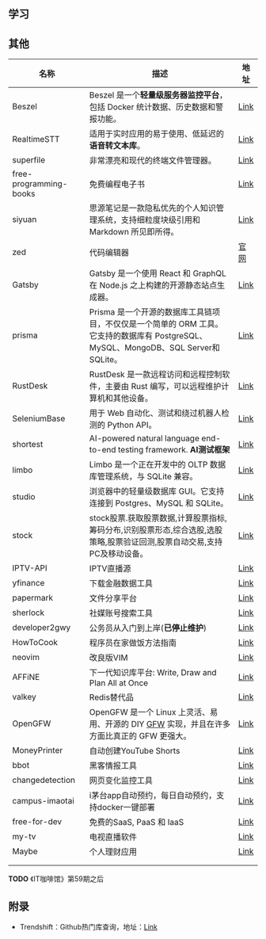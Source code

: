 ## 学习

## 其他

| 名称                     | 描述                                                                                                                                 | 地址                                                                |
| ---------------------- | ---------------------------------------------------------------------------------------------------------------------------------- | ----------------------------------------------------------------- |
| Beszel                 | Beszel 是一个**轻量级服务器监控平台**，包括 Docker 统计数据、历史数据和警报功能。                                                                                 | [Link](https://github.com/henrygd/beszel)                         |
| RealtimeSTT            | 适用于实时应用的易于使用、低延迟的**语音转文本库**。                                                                                                       | [Link](https://github.com/KoljaB/RealtimeSTT)                     |
| superfile              | 非常漂亮和现代的终端文件管理器。                                                                                                                   | [Link](https://github.com/yorukot/superfile)                      |
| free-programming-books | 免费编程电子书                                                                                                                            | [Link](https://github.com/EbookFoundation/free-programming-books) |
| siyuan                 | 思源笔记是一款隐私优先的个人知识管理系统，支持细粒度块级引用和 Markdown 所见即所得。                                                                                    | [Link](https://github.com/siyuan-note/siyuan)                     |
| zed                    | 代码编辑器                                                                                                                              | [官网](https://zed.dev/)                                            |
| Gatsby                 | Gatsby 是一个使用 React 和 GraphQL 在 Node.js 之上构建的开源静态站点生成器。                                                                             | [Link](https://github.com/gatsbyjs/gatsby)                        |
| prisma                 | Prisma 是一个开源的数据库工具链项目，不仅仅是一个简单的 ORM 工具。它支持的数据库有 PostgreSQL、MySQL、MongoDB、SQL Server和SQLite。                                        | [Link](https://github.com/prisma/prisma)                          |
| RustDesk               | RustDesk 是一款远程访问和远程控制软件，主要由 Rust 编写，可以远程维护计算机和其他设备。                                                                                | [Link](https://github.com/rustdesk/rustdesk)                      |
| SeleniumBase           | 用于 Web 自动化、测试和绕过机器人检测的 Python API。                                                                                                 | [Link](https://github.com/seleniumbase/SeleniumBase)              |
| shortest               | AI-powered natural language end-to-end testing framework. **AI测试框架**                                                               | [Link](https://github.com/anti-work/shortest)                     |
| limbo                  | Limbo 是一个正在开发中的 OLTP 数据库管理系统，与 SQLite 兼容。                                                                                          | [Link](https://github.com/tursodatabase/limbo)                    |
| studio                 | 浏览器中的轻量级数据库 GUI。它支持连接到 Postgres、MySQL 和 SQLite。                                                                                    | [Link](https://github.com/outerbase/studio)                       |
| stock                  | stock股票.获取股票数据,计算股票指标,筹码分布,识别股票形态,综合选股,选股策略,股票验证回测,股票自动交易,支持PC及移动设备。                                                               | [Link](https://github.com/myhhub/stock)                           |
| IPTV-API               | IPTV直播源                                                                                                                            | [Link](https://github.com/Guovin/TV)                              |
| yfinance               | 下载金融数据工具                                                                                                                           | [Link](https://github.com/ranaroussi/yfinance)                    |
| papermark              | 文件分享平台                                                                                                                             | [Link](https://github.com/mfts/papermark)                         |
| sherlock               | 社媒账号搜索工具                                                                                                                           | [Link](https://github.com/sherlock-project/sherlock)              |
| developer2gwy          | 公务员从入门到上岸(**已停止维护**)                                                                                                               | [Link](https://github.com/miss-mumu/developer2gwy)                |
| HowToCook              | 程序员在家做饭方法指南                                                                                                                        | [Link](https://github.com/Anduin2017/HowToCook)                   |
| neovim                 | 改良版VIM                                                                                                                             | [Link](https://github.com/neovim/neovim)                          |
| AFFiNE                 | 下一代知识库平台: Write, Draw and Plan All at Once                                                                                         | [Link](https://github.com/toeverything/AFFiNE)                    |
| valkey                 | Redis替代品                                                                                                                           | [Link](https://github.com/valkey-io/valkey)                       |
| OpenGFW                | OpenGFW 是一个 Linux 上灵活、易用、开源的 DIY [GFW](https://zh.wikipedia.org/wiki/%E9%98%B2%E7%81%AB%E9%95%BF%E5%9F%8E) 实现，并且在许多方面比真正的 GFW 更强大。 | [Link](https://github.com/apernet/OpenGFW)                        |
| MoneyPrinter           | 自动创建YouTube Shorts                                                                                                                 | [Link](https://github.com/FujiwaraChoki/MoneyPrinter)             |
| bbot                   | 黑客情报工具                                                                                                                             | [Link](https://github.com/blacklanternsecurity/bbot)              |
| changedetection        | 网页变化监控工具                                                                                                                           | [Link](https://github.com/dgtlmoon/changedetection.io)            |
| campus-imaotai         | i茅台app自动预约，每日自动预约，支持docker一键部署                                                                                                     | [Link](https://github.com/oddfar/campus-imaotai)                  |
| free-for-dev           | 免费的SaaS, PaaS 和 IaaS                                                                                                               | [Link](https://github.com/ripienaar/free-for-dev)                 |
| my-tv                  | 电视直播软件                                                                                                                             | [Link](https://github.com/lizongying/my-tv)                       |
| Maybe                  | 个人理财应用                                                                                                                             | [Link](https://github.com/maybe-finance/maybe)                    |
|                        |                                                                                                                                    |                                                                   |
|                        |                                                                                                                                    |                                                                   |

**TODO** 《IT咖啡馆》第59期之后

## 附录

- Trendshift：Github热门库查询，地址：[Link](https://trendshift.io/)

